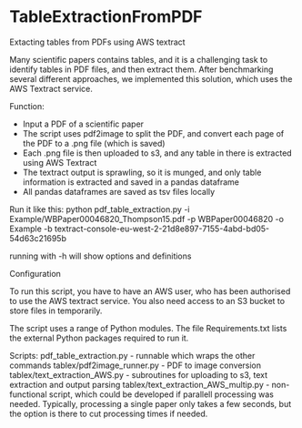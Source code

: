 # TableExtractionFromPDF
Extacting tables from PDFs using AWS textract


Many scientific papers contains tables, and it is a challenging task to identify tables in PDF files, and then extract them. After benchmarking several different approaches, we implemented this solution, which uses the AWS Textract service.

Function:
- Input a PDF of a scientific paper
- The script uses pdf2image to split the PDF, and convert each page of the PDF to a .png file (which is saved)
- Each .png file is then uploaded to s3, and any table in there is extracted using AWS Textract
- The textract output is sprawling, so it is munged, and only table information is extracted and saved in a pandas dataframe
- All pandas dataframes are saved as tsv files locally

Run it like this:
python pdf_table_extraction.py -i Example/WBPaper00046820_Thompson15.pdf -p WBPaper00046820 -o Example -b textract-console-eu-west-2-21d8e897-7155-4abd-bd05-54d63c21695b 

running with -h will show options and definitions



Configuration

To run this script, you have to have an AWS user, who has been authorised to use the AWS textract service. You also need access to an S3 bucket to store files in temporarily.

The script uses a range of Python modules. The file Requirements.txt lists the external Python packages required to run it.




Scripts: 
pdf_table_extraction.py  -  runnable which wraps the other commands
tablex/pdf2image_runner.py - PDF to image conversion
tablex/text_extraction_AWS.py - subroutines for uploading to s3, text extraction and output parsing
tablex/text_extraction_AWS_multip.py - non-functional script, which could be developed if parallell processing was needed. Typically, processing a single paper only takes a few seconds, but the option is there to cut processing times if needed.


